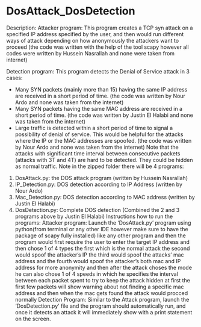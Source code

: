 # DosAttack_DosDetection
Description:
Attacker program:
This program creates a TCP syn attack on a specified IP address specified by the user, and then would run different ways of attack depending on how anonymously the attackers want to proceed (the code was written with the help of the tool scapy however all codes were written by Hussein Nasrallah and none were taken from internet)

Detection program:
This program detects the Denial of Service attack in 3 cases:
-	Many SYN packets (mainly more than 15) having the same IP address are received in a short period of time. (the code was written by Nour Ardo and none was taken from the internet) 
-	Many SYN packets having the same MAC address are received in a short period of time. (the code was written by Justin El Halabi and none was taken from the internet)
-	Large traffic is detected within a short period of time to signal a possibility of denial of service. This would be helpful for the attacks where the IP or the MAC addresses are spoofed. (the code was written by Nour Ardo and none was taken from the internet)
Note that the attacks with significant time interval between consecutive packets (attacks with 3T and 4T) are hard to be detected. They could be hidden as normal traffic. 
Note in the zipped folder there will be 4 programs:
1.	DosAttack.py: the DOS attack program (written by Hussein Nasrallah)
2.	IP_Detection.py: DOS detection according to IP Address (written by Nour Ardo)
3.	Mac_Detection.py: DOS detection according to MAC address (written by Justin El Halabi)
4.	DosDetection.py: Complete DOS detection (Combined the 2 and 3 programs above by Justin El Halabi)
Instructions how to run the programs:
Attacker program:
Launch the ‘DosAttack.py’ program using python(from terminal or any other IDE however make sure to have the package of scapy fully installed) like any other program and then the program would first require the user to enter the target IP address and then chose 1 of 4 types the first which is the normal attack the second would spoof the attacker’s IP the third would spoof the attacks’ mac address and the fourth would spoof the attacker’s both mac and IP address for more anonymity and then after the attack choses the mode he can also chose 1 of 4 speeds in which he specifies the interval between each packet spent to try to keep the attack hidden at first the first few packets will show warning about not finding a specific mac address and then when the mac gets found the attack would procced normally
Detection Program:
Similar to the Attack program, launch the ‘DosDetection.py’ file and the program should automatically run, and once it detects an attack it will immediately show with a print statement on the screen.
